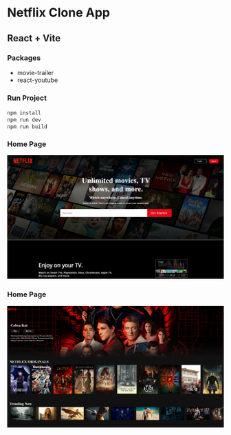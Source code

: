# Netflix Clone App

## React + Vite

### Packages

- movie-trailer
- react-youtube

### Run Project

```bach
npm install
npm run dev
npm run build
```

### Home Page

![home](/public/netflix_home.png)

### Home Page

![movies](/public/netflix_movies.png)
